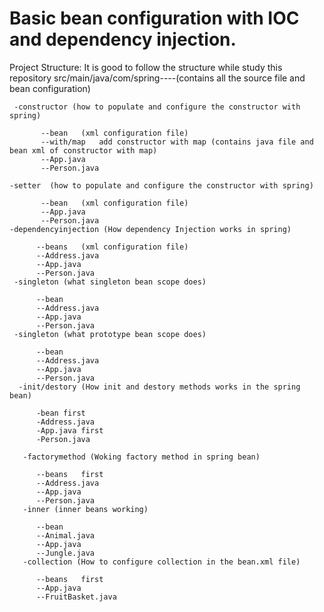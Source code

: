 # Basic bean configuration with IOC and dependency injection.
Project Structure: It is good to follow the structure while study this repository
src/main/java/com/spring----(contains all the source file and bean configuration)

  
  
     -constructor (how to populate and configure the constructor with spring)
   
           --bean	(xml configuration file)
           --with/map	add constructor with map (contains java file and bean xml of constructor with map)
           --App.java
           --Person.java          
           
    -setter  (how to populate and configure the constructor with spring)
    
           --bean	(xml configuration file)
           --App.java
           --Person.java
    -dependencyinjection (How dependency Injection works in spring)
    
          --beans	(xml configuration file)
          --Address.java	
          --App.java	
          --Person.java
     -singleton (what singleton bean scope does)
     
          --bean	
          --Address.java	
          --App.java	
          --Person.java
     -singleton (what prototype bean scope does)
     
          --bean	
          --Address.java	
          --App.java	
          --Person.java
      -init/destory (How init and destory methods works in the spring bean)
      
          -bean	first 
          -Address.java	
          -App.java	first 
          -Person.java
          
       -factorymethod (Woking factory method in spring bean)
       
          --beans	first 
          --Address.java	
          --App.java	
          --Person.java
       -inner (inner beans working)
       
          --bean
          --Animal.java	
          --App.java	
          --Jungle.java
       -collection (How to configure collection in the bean.xml file)
       
          --beans	first 
          --App.java	
          --FruitBasket.java
